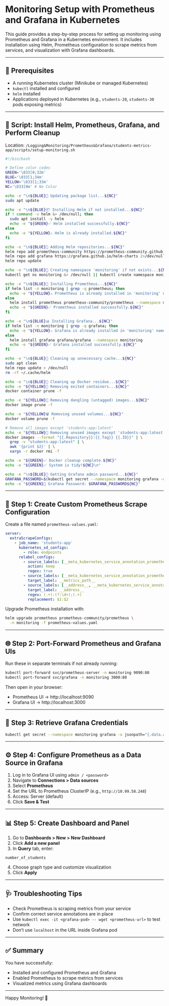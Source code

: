 # Monitoring Setup with Prometheus and Grafana in Kubernetes

This guide provides a step-by-step process for setting up monitoring using Prometheus and Grafana in a Kubernetes environment. It includes installation using Helm, Prometheus configuration to scrape metrics from services, and visualization with Grafana dashboards.

---

## 📌 Prerequisites

- A running Kubernetes cluster (Minikube or managed Kubernetes)
- `kubectl` installed and configured
- `helm` installed
- Applications deployed in Kubernetes (e.g., `students-20`, `students-30` pods exposing metrics)

---

## 📁 Script: Install Helm, Prometheus, Grafana, and Perform Cleanup

Location: `/Logging&Monitoring/Prometheus&Grafana/students-metrics-app/scripts/setup-monitoring.sh`

```bash
#!/bin/bash

# Define color codes
GREEN='\033[0;32m'
BLUE='\033[1;34m'
YELLOW='\033[1;33m'
NC='\033[0m' # No Color

echo -e "\n${BLUE}🔧 Updating package list...${NC}"
sudo apt update

echo -e "\n${BLUE}📦 Installing Helm if not installed...${NC}"
if ! command -v helm &> /dev/null; then
  sudo apt install -y helm
  echo -e "${GREEN}✅ Helm installed successfully.${NC}"
else
  echo -e "${YELLOW}⚠️ Helm is already installed.${NC}"
fi

echo -e "\n${BLUE}📁 Adding Helm repositories...${NC}"
helm repo add prometheus-community https://prometheus-community.github.io/helm-charts 2>/dev/null || true
helm repo add grafana https://grafana.github.io/helm-charts 2>/dev/null || true
helm repo update

echo -e "\n${BLUE}📂 Creating namespace 'monitoring' if not exists...${NC}"
kubectl get ns monitoring &> /dev/null || kubectl create namespace monitoring

echo -e "\n${BLUE}📡 Installing Prometheus...${NC}"
if helm list -n monitoring | grep -q prometheus; then
  echo -e "${YELLOW}⚠️ Prometheus is already installed in 'monitoring' namespace.${NC}"
else
  helm install prometheus prometheus-community/prometheus --namespace monitoring
  echo -e "${GREEN}✅ Prometheus installed successfully.${NC}"
fi

echo -e "\n${BLUE}📊 Installing Grafana...${NC}"
if helm list -n monitoring | grep -q grafana; then
  echo -e "${YELLOW}⚠️ Grafana is already installed in 'monitoring' namespace.${NC}"
else
  helm install grafana grafana/grafana --namespace monitoring
  echo -e "${GREEN}✅ Grafana installed successfully.${NC}"
fi

echo -e "\n${BLUE}🧹 Cleaning up unnecessary cache...${NC}"
sudo apt clean
helm repo update > /dev/null
rm -rf ~/.cache/helm

echo -e "\n${BLUE}🧼 Cleaning up Docker residue...${NC}"
echo -e "${YELLOW}🧊 Removing exited containers...${NC}"
docker container prune -f

echo -e "${YELLOW}🧱 Removing dangling (untagged) images...${NC}"
docker image prune -f

echo -e "${YELLOW}🗑️ Removing unused volumes...${NC}"
docker volume prune -f

# Remove all images except 'students-app:latest'
echo -e "${YELLOW}🚮 Removing unused images except 'students-app:latest'...${NC}"
docker images --format "{{.Repository}}:{{.Tag}} {{.ID}}" | \
  grep -v "students-app:latest" | \
  awk '{print $2}' | \
  xargs -r docker rmi -f

echo -e "${GREEN}✅ Docker cleanup complete.${NC}"
echo -e "${GREEN}✅ System is tidy!${NC}\n"

echo -e "\n${BLUE}🔑 Getting Grafana admin password...${NC}"
GRAFANA_PASSWORD=$(kubectl get secret --namespace monitoring grafana -o jsonpath="{.data.admin-password}" | base64 -d)
echo -e "${GREEN}🔐 Grafana Password: $GRAFANA_PASSWORD${NC}"

```

---

## 🔧 Step 1: Create Custom Prometheus Scrape Configuration

Create a file named `prometheus-values.yaml`:

```yaml
server:
  extraScrapeConfigs:
    - job_name: 'students-app'
      kubernetes_sd_configs:
        - role: endpoints
      relabel_configs:
        - source_labels: [__meta_kubernetes_service_annotation_prometheus_io_scrape]
          action: keep
          regex: true
        - source_labels: [__meta_kubernetes_service_annotation_prometheus_io_path]
          target_label: __metrics_path__
        - source_labels: [__address__, __meta_kubernetes_service_annotation_prometheus_io_port]
          target_label: __address__
          regex: (.+):(?:\d+);(.+)
          replacement: $1:$2
```

Upgrade Prometheus installation with:

```bash
helm upgrade prometheus prometheus-community/prometheus \
  -n monitoring -f prometheus-values.yaml
```

---

## 🌐 Step 2: Port-Forward Prometheus and Grafana UIs

Run these in separate terminals if not already running:

```bash
kubectl port-forward svc/prometheus-server -n monitoring 9090:80
kubectl port-forward svc/grafana -n monitoring 3000:80
```

Then open in your browser:
- Prometheus UI → http://localhost:9090
- Grafana UI → http://localhost:3000

---

## 🔑 Step 3: Retrieve Grafana Credentials

```bash
kubectl get secret --namespace monitoring grafana -o jsonpath="{.data.admin-password}" | base64 -d && echo
```

---

## ⚙️ Step 4: Configure Prometheus as a Data Source in Grafana

1. Log in to Grafana UI using `admin / <password>`
2. Navigate to **Connections > Data sources**
3. Select **Prometheus**
4. Set the URL to Prometheus ClusterIP (e.g., `http://10.99.58.248`)
5. Access: Server (default)
6. Click **Save & Test**

---

## 📊 Step 5: Create Dashboard and Panel

1. Go to **Dashboards > New > New Dashboard**
2. Click **Add a new panel**
3. In **Query** tab, enter:

```promql
number_of_students
```

4. Choose graph type and customize visualization
5. Click **Apply**

---

## 🩺 Troubleshooting Tips

- Check Prometheus is scraping metrics from your service
- Confirm correct service annotations are in place
- Use `kubectl exec -it <grafana-pod> -- wget <prometheus-url>` to test network
- Don’t use `localhost` in the URL inside Grafana pod

---

## ✅ Summary

You have successfully:
- Installed and configured Prometheus and Grafana
- Enabled Prometheus to scrape metrics from services
- Visualized metrics using Grafana dashboards

---

Happy Monitoring! 🎉


